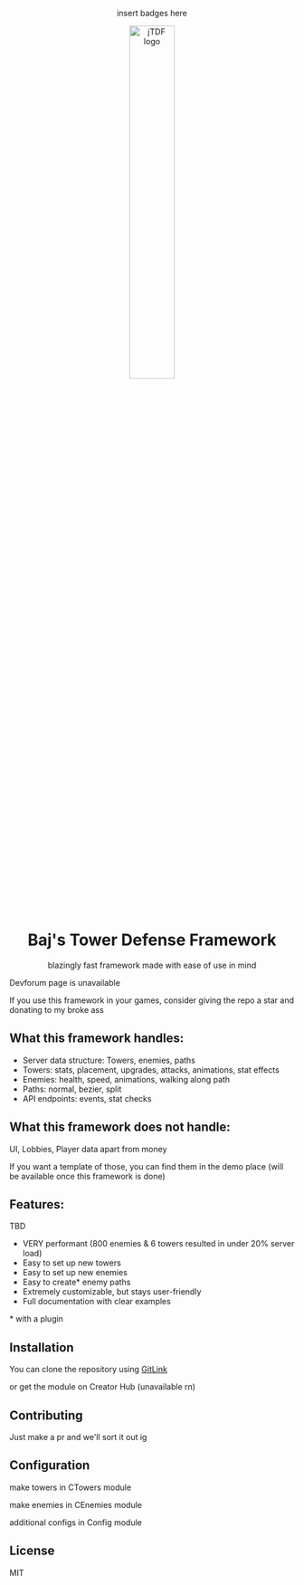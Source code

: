 <div align="center">
  
  insert badges here
  
<img src="https://github.com/user-attachments/assets/2aefaadd-2863-4fae-86c0-38e1d13ced27" alt="jTDF logo" width="40%" align="center">

# Baj's Tower Defense Framework

blazingly fast framework made with ease of use in mind

</div>

Devforum page is unavailable

If you use this framework in your games, consider giving the repo a star and donating to my broke ass

## What this framework handles:
- Server data structure: Towers, enemies, paths
- Towers: stats, placement, upgrades, attacks, animations, stat effects
- Enemies: health, speed, animations, walking along path
- Paths: normal, bezier, split
- API endpoints: events, stat checks

## What this framework does not handle:
UI,
Lobbies,
Player data apart from money

If you want a template of those, you can find them in the demo place (will be available once this framework is done)

## Features:
TBD
- VERY performant (800 enemies & 6 towers resulted in under 20% server load)
- Easy to set up new towers
- Easy to set up new enemies
- Easy to create* enemy paths
- Extremely customizable, but stays user-friendly
- Full documentation with clear examples

\* with a plugin

## Installation
You can clone the repository using <a href="https://devforum.roblox.com/t/git-sync-plugin-the-missing-link-between-github-and-roblox-studio/3539801">GitLink</a>

or get the module on Creator Hub (unavailable rn)

## Contributing
Just make a pr and we'll sort it out ig

## Configuration
make towers in CTowers module

make enemies in CEnemies module

additional configs in Config module

## License
MIT
